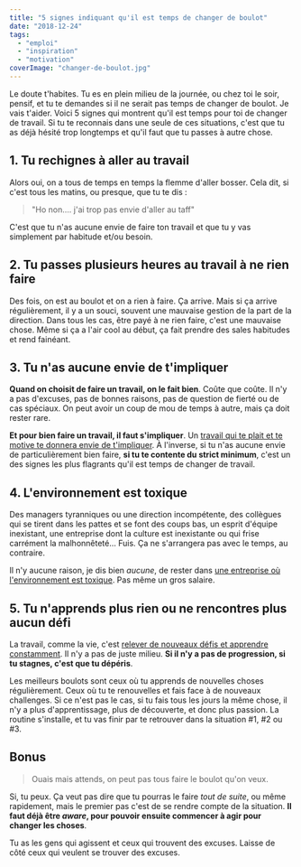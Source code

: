 ```yaml
---
title: "5 signes indiquant qu'il est temps de changer de boulot"
date: "2018-12-24"
tags:
  - "emploi"
  - "inspiration"
  - "motivation"
coverImage: "changer-de-boulot.jpg"
---
```


Le doute t'habites. Tu es en plein milieu de la journée, ou chez toi le soir, pensif, et tu te demandes si il ne serait pas temps de changer de boulot. Je vais t'aider. Voici 5 signes qui montrent qu'il est temps pour toi de changer de travail. Si tu te reconnais dans une seule de ces situations, c'est que tu as déjà hésité trop longtemps et qu'il faut que tu passes à autre chose.<!--more-->

## 1\. Tu rechignes à aller au travail

Alors oui, on a tous de temps en temps la flemme d'aller bosser. Cela dit, si c'est tous les matins, ou presque, que tu te dis :

> "Ho non.... j'ai trop pas envie d'aller au taff"

C'est que tu n'as aucune envie de faire ton travail et que tu y vas simplement par habitude et/ou besoin.

## 2\. Tu passes plusieurs heures au travail à ne rien faire

Des fois, on est au boulot et on a rien à faire. Ça arrive. Mais si ça arrive régulièrement, il y a un souci, souvent une mauvaise gestion de la part de la direction. Dans tous les cas, être payé à ne rien faire, c'est une mauvaise chose. Même si ça a l'air cool au début, ça fait prendre des sales habitudes et rend fainéant.

## 3\. Tu n'as aucune envie de t'impliquer

**Quand on choisit de faire un travail, on le fait bien**. Coûte que coûte. Il n'y a pas d'excuses, pas de bonnes raisons, pas de question de fierté ou de cas spéciaux. On peut avoir un coup de mou de temps à autre, mais ça doit rester rare.

**Et pour bien faire un travail, il faut s'impliquer**. Un [travail qui te plait et te motive te donnera envie de t'impliquer](https://tobal.fr/comment-trouver-sa-passion/). À l'inverse, si tu n'as aucune envie de particulièrement bien faire, **si tu te contente du strict minimum**, c'est un des signes les plus flagrants qu'il est temps de changer de travail.

## 4\. L'environnement est toxique

Des managers tyranniques ou une direction incompétente, des collègues qui se tirent dans les pattes et se font des coups bas, un esprit d'équipe inexistant, une entreprise dont la culture est inexistante ou qui frise carrément la malhonnêteté... Fuis. Ça ne s'arrangera pas avec le temps, au contraire.

Il n'y aucune raison, je dis bien _aucune_, de rester dans [une entreprise où l'environnement est toxique](https://tobal.fr/tu-es-la-moyenne-des-5-personnes-avec-qui-tu-passes-le-plus-de-temps/). Pas même un gros salaire.

## 5\. Tu n'apprends plus rien ou ne rencontres plus aucun défi

La travail, comme la vie, c'est [relever de nouveaux défis et apprendre constamment](https://tobal.fr/apprendre-vite-et-bien-les-2-choses-les-plus-importantes-a-garder-a-lesprit/). Il n'y a pas de juste milieu. **Si il n'y a pas de progression, si tu stagnes, c'est que tu dépéris**.

Les meilleurs boulots sont ceux où tu apprends de nouvelles choses régulièrement. Ceux où tu te renouvelles et fais face à de nouveaux challenges. Si ce n'est pas le cas, si tu fais tous les jours la même chose, il n'y a plus d'apprentissage, plus de découverte, et donc plus passion. La routine s'installe, et tu vas finir par te retrouver dans la situation #1, #2 ou #3.

## Bonus

> Ouais mais attends, on peut pas tous faire le boulot qu'on veux.

Si, tu peux. Ça veut pas dire que tu pourras le faire _tout de suite_, ou même rapidement, mais le premier pas c'est de se rendre compte de la situation. **Il faut déjà être _aware_, pour pouvoir ensuite commencer à agir pour changer les choses**.

Tu as les gens qui agissent et ceux qui trouvent des excuses. Laisse de côté ceux qui veulent se trouver des excuses.
